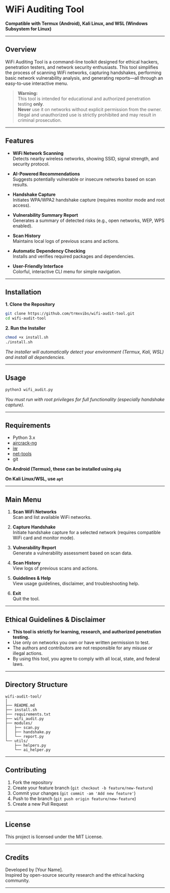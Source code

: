 # WiFi Auditing Tool

**Compatible with Termux (Android), Kali Linux, and WSL (Windows Subsystem for Linux)**

---

## Overview

WiFi Auditing Tool is a command-line toolkit designed for ethical hackers, penetration testers, and network security enthusiasts. This tool simplifies the process of scanning WiFi networks, capturing handshakes, performing basic network vulnerability analysis, and generating reports—all through an easy-to-use interactive menu.

> **Warning:**  
> This tool is intended for educational and authorized penetration testing **only**.  
> **Never** use it on networks without explicit permission from the owner.  
> Illegal and unauthorized use is strictly prohibited and may result in criminal prosecution.

---

## Features

- **WiFi Network Scanning**  
  Detects nearby wireless networks, showing SSID, signal strength, and security protocol.

- **AI-Powered Recommendations**  
  Suggests potentially vulnerable or insecure networks based on scan results.

- **Handshake Capture**  
  Initiates WPA/WPA2 handshake capture (requires monitor mode and root access).

- **Vulnerability Summary Report**  
  Generates a summary of detected risks (e.g., open networks, WEP, WPS enabled).

- **Scan History**  
  Maintains local logs of previous scans and actions.

- **Automatic Dependency Checking**  
  Installs and verifies required packages and dependencies.

- **User-Friendly Interface**  
  Colorful, interactive CLI menu for simple navigation.

---

## Installation

**1. Clone the Repository**

```bash
git clone https://github.com/trmxvibs/wifi-audit-tool.git
cd wifi-audit-tool
```

**2. Run the Installer**

```bash
chmod +x install.sh
./install.sh
```

*The installer will automatically detect your environment (Termux, Kali, WSL) and install all dependencies.*

---

## Usage

```bash
python3 wifi_audit.py
```

*You must run with root privileges for full functionality (especially handshake capture).*

---

## Requirements

- Python 3.x
- [aircrack-ng](https://www.aircrack-ng.org/)
- [iw](https://wireless.wiki.kernel.org/en/users/documentation/iw)
- [net-tools](https://wiki.linuxfoundation.org/networking/net-tools)
- git

**On Android (Termux), these can be installed using `pkg`**

**On Kali Linux/WSL, use `apt`**

---

## Main Menu

1. **Scan WiFi Networks**  
   Scan and list available WiFi networks.

2. **Capture Handshake**  
   Initiate handshake capture for a selected network (requires compatible WiFi card and monitor mode).

3. **Vulnerability Report**  
   Generate a vulnerability assessment based on scan data.

4. **Scan History**  
   View logs of previous scans and actions.

5. **Guidelines & Help**  
   View usage guidelines, disclaimer, and troubleshooting help.

6. **Exit**  
   Quit the tool.

---

## Ethical Guidelines & Disclaimer

- **This tool is strictly for learning, research, and authorized penetration testing.**
- Use only on networks you own or have written permission to test.
- The authors and contributors are not responsible for any misuse or illegal actions.
- By using this tool, you agree to comply with all local, state, and federal laws.

---

## Directory Structure

```plaintext
wifi-audit-tool/
│
├── README.md
├── install.sh
├── requirements.txt
├── wifi_audit.py
├── modules/
│   ├── scan.py
│   ├── handshake.py
│   └── report.py
└── utils/
    ├── helpers.py
    └── ai_helper.py
```

---

## Contributing

1. Fork the repository
2. Create your feature branch (`git checkout -b feature/new-feature`)
3. Commit your changes (`git commit -am 'Add new feature'`)
4. Push to the branch (`git push origin feature/new-feature`)
5. Create a new Pull Request

---

## License

This project is licensed under the MIT License.

---

## Credits

Developed by [Your Name].  
Inspired by open-source security research and the ethical hacking community.

---
